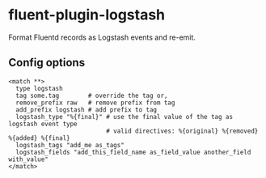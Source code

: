 # fluent-plugin-logstash

Format Fluentd records as Logstash events and re-emit.

## Config options

    <match **>
      type logstash
      tag some.tag        # override the tag or,
      remove_prefix raw   # remove prefix from tag
      add_prefix logstash # add prefix to tag
      logstash_type "%{final}" # use the final value of the tag as logstash event type
                               # valid directives: %{original} %{removed} %{added} %{final}
      logstash_tags "add_me as_tags"
      logstash_fields "add_this_field_name as_field_value another_field with_value"
    </match>
